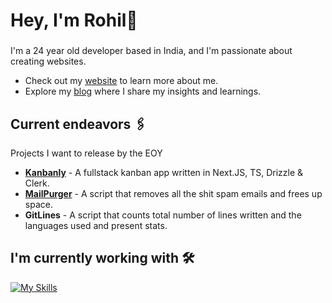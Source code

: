 <h1 align="left">Hey, I'm Rohil👋 </h1>

###

I'm a 24 year old developer based in India, and I'm passionate about creating websites.
- Check out my [website](https://www.rohilvarma.com/) to learn more about me.
- Explore my [blog](https://dev.to/rohilvarma) where I share my insights and learnings.

###

## Current endeavors 🖇️

Projects I want to release by the EOY
- **[Kanbanly](https://github.com/rohilvarma/kanbanly)** - A fullstack kanban app written in Next.JS, TS, Drizzle & Clerk.
- **[MailPurger](https://github.com/rohilvarma/mail-purger)** - A script that removes all the shit spam emails and frees up space.
- **GitLines** - A script that counts total number of lines written and the languages used and present stats.

## I'm currently working with 🛠️
[![My Skills](https://skillicons.dev/icons?i=next,ts,tailwindcss,vercel,supabase,django,fastapi,python)](https://skillicons.dev)

